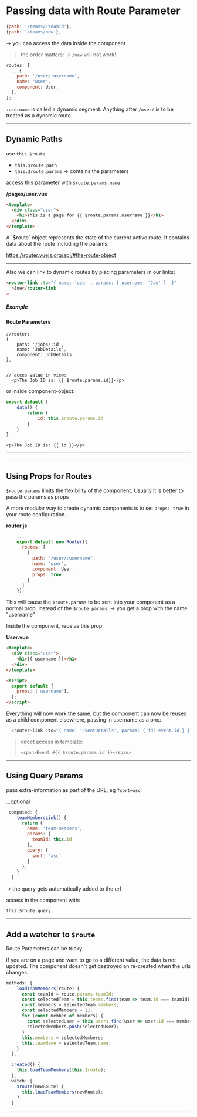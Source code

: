 # Passing data with Route Parameter

```js
{path: '/teams/:teamId'},
{path: '/teams/new'},
```

-> you can access the data inside the component

> the order matters: -> `/new` will not work!

```js
routes: [
  ...{
    path: '/user/:username',
    name: 'user',
    component: User,
  },
];
```

`:username` is called a dynamic segment. Anything after `/user/` is to be treated as a dynamic route.

------

## Dynamic Paths

use `this.$route`

- `this.$route.path`
- `this.$route.params` -> contains the parameters

access this parameter with `$route.params.name`

**/pages/user.vue**

```html
<template>
  <div class="user">
    <h1>This is a page for {{ $route.params.username }}</h1>
  </div>
</template>
```

A \`$route` object represents the state of the current active route. It contains data about the route including the params.

https://router.vuejs.org/api/#the-route-object

---

Also we can link to dynamic routes by placing parameters in our links:

```html
<router-link :to="{ name: 'user', params: { username: 'Joe' }  }"
  >Joe</router-link
>
```

##### Example

#### Route Parameters

```vue
//router:
{
    path: '/jobs/:id',
    name: 'JobDetails',
    component: JobDetails
},
  
  
// acces value in view:
  <p>The Job ID is: {{ $route.params.id}}</p>  

```

or inside component-object:

```js
export default {
    data() {
        return {
            id: this.$route.params.id
        }
    }
}
```

```vue
<p>The Job ID is: {{ id }}</p>  
```

------

#### 

---

## Using Props for Routes

`$route.params` limits the flexibility of the component. Usually it is better to pass the params as props

A more modular way to create dynamic components is to set `props: true` in your route configuration.

**router.js**

```javascript
    ...
    export default new Router({
      routes: [
        {
          path: "/user/:username",
          name: "user",
          component: User,
          props: true
        }
      ]
    });
```

This will cause the `$route.params` to be sent into your component as a normal prop. instead of the `$route.params`. -> you get a prop with the name "username"

Inside the component, receive this prop:

**User.vue**

```html
<template>
  <div class="user">
    <h1>{{ username }}</h1>
  </div>
</template>

<script>
  export default {
    props: ['username'],
  };
</script>
```

Everything will now work the same, but the component can now be reused as a child component elsewhere, passing in username as a prop.

```js
  <router-link :to="{ name: 'EventDetails', params: { id: event.id } }">

```

> direct access in template:
>
> ```vue
> <span>Event #{{ $route.params.id }}</span>
> ```

---

## Using Query Params

pass extra-information as part of the URL, eg `?sort=asc`

...optional

```js
 computed: {
    teamMembersLink() {
      return {
        name: 'team-members',
        params: {
          teamId: this.id
        },
        query: {
          sort: 'asc'
        }
      };
    }
  }
```

-> the query gets automatically added to the url

access in the component with:

```
this.$route.query
```

---

## Add a watcher to `$route`

Route Parameters can be tricky

if you are on a page and want to go to a different value, the data is not updated. The component doesn't get destroyed an re-created when the urls changes.

```js
methods: {
    loadTeamMembers(route) {
      const teamId = route.params.teamId;
      const selectedTeam = this.teams.find(team => team.id === teamId);
      const members = selectedTeam.members;
      const selectedMembers = [];
      for (const member of members) {
        const selectedUser = this.users.find(user => user.id === member);
        selectedMembers.push(selectedUser);
      }
      this.members = selectedMembers;
      this.teamName = selectedTeam.name;
    }
  },

  created() {
    this.loadTeamMembers(this.$route);
  },
  watch: {
    $route(newRoute) {
      this.loadTeamMembers(newRoute);
    }
  }
```

------

 		

